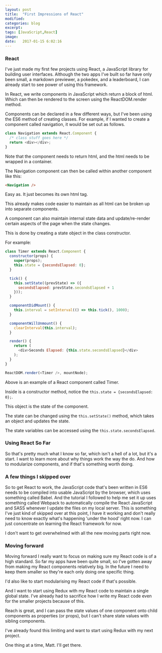 ```yaml
---
layout: post
title:  "First Impressions of React"
modified:
categories: blog
excerpt:
tags: [JavaScript,React]
image:
date:   2017-01-15 6:02:16
---
```

### React

I've just made my first few projects using React, a JavaScript library for building user interfaces. Although the two apps I've built so far have only been small, a markdown previewer, a pokedex, and a leaderboard, I can already start to see power of using this framework.

In React, we write components in JavaScript which return a block of html. Which can then be rendered to the screen using the ReactDOM.render method.

Components can be declared in a few different ways, but I've been using the ES6 method of creating classes. For example, if I wanted to create a component called navigation, it would be set out as follows.

```javascript
class Navigation extends React.Component {
  /* class stuff goes here */
  return <div></div>;
}
```

Note that the component needs to return html, and the html needs to be wrapped in a container.

The Navigation component can then be called within another component like this:

```html
<Navigation />
```

Easy as. It just becomes its own html tag.

This already makes code easier to maintain as all html can be broken up into separate components.

A component can also maintain internal state data and update/re-render certain aspects of the page when the state changes.

This is done by creating a state object in the class constructor.

For example:

```javascript
class Timer extends React.Component {
  constructor(props) {
    super(props);
    this.state = {secondsElapsed: 0};
  }

  tick() {
    this.setState((prevState) => ({
      secondsElapsed: prevState.secondsElapsed + 1
    }));
  }

  componentDidMount() {
    this.interval = setInterval(() => this.tick(), 1000);
  }

  componentWillUnmount() {
    clearInterval(this.interval);
  }

  render() {
    return (
      <div>Seconds Elapsed: {this.state.secondsElapsed}</div>
    );
  }
}

ReactDOM.render(<Timer />, mountNode);
```

Above is an example of a React component called Timer.

Inside is a constructor method, notice the `this.state = {secondsElapsed: 0};`.

This object is the state of the component.

The state can be changed using the `this.setState()` method, which takes an object and updates the state.

The state variables can be accessed using the `this.state.secondsElapsed`.

### Using React So Far

So that's pretty much what I know so far, which isn't a hell of a lot, but it's a start. I want to learn more about why things work the way the do. And how to modularize components, and if that's something worth doing.

### A few things I skipped over

So to get React to work, the JavaScript code that's been written in ES6 needs to be compiled into usable JavaScript by the browser, which uses something called Babel. And the tutorial I followed to help me set it up uses something called Webpack to automatically compile the React JavaScript and SASS whenever I update the files on my local server. This is something I've just kind of skipped over at this point, I have it working and don't really need to know exactly what's happening 'under the hood' right now. I can just concentrate on learning the React framework for now.

I don't want to get overwhelmed with all the new moving parts right now.

### Moving forward

Moving forward I really want to focus on making sure my React code is of a high standard. So far my apps have been quite small, so I've gotten away from making my React components relatively big. In the future I need to keep them smaller so they're each only doing one specific thing.

I'd also like to start modularising my React code if that's possible.

And I want to start using Redux with my React code to maintain a single global state. I've already had to sacrifice how I write my React code even for the smaller projects because of this.

Reach is great, and I can pass the state values of one component onto child components as properties (or props), but I can't share state values with sibling components.

I've already found this limiting and want to start using Redux with my next project.

One thing at a time, Matt. I'll get there.